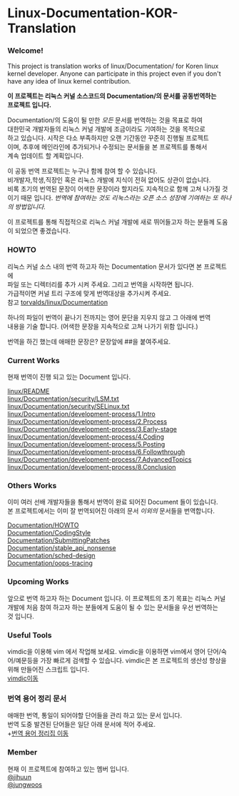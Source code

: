 # Linux-Documentation-KOR-Translation

### Welcome!
This project is translation works of linux/Documentation/ for Koren linux kernel
developer. Anyone can participate in this project even if you don't have any
idea of linux kernel contribution.   

__이 프로젝트는 리눅스 커널 소스코드의 Documentation/의 문서를 공동번역하는__   
__프로젝트 입니다.__			

Documentation/의 도움이 될 만한 _모든_ 문서를 번역하는 것을 목표로 하여	
대한민국 개발자들의 리눅스 커널 개발에 조금이라도 기여하는 것을 목적으로	
하고 있습니다. 시작은 다소 부족하지만 오랜 기간동안 꾸준히 진행될 프로젝트	
이며, 추후에 메인라인에 추가되거나 수정되는 문서들을 본 프로젝트를 통해서	
계속 업데이트 할 계획입니다.	

이 공동 번역 프로젝트는 누구나 함께 참여 할 수 있습니다.    
비개발자,학생,직장인 혹은 리눅스 개발에 지식이 전혀 없어도 상관이 없습니다.  
비록 초기의 번역된 문장이 어색한 문장이라 할지라도 지속적으로 함께 고쳐
나가질 것 이기 때문 입니다. _번역에 참여하는 것도 리눅스라는 오픈 소스 성장에_
_기여하는 또 하나의 방법입니다._  

이 프로젝트를 통해 직접적으로 리눅스 커널 개발에 새로 뛰어들고자 하는 분들께	
도움이 되었으면 좋겠습니다.	

### HOWTO 
리눅스 커널 소스 내의 번역 하고자 하는 Documentation 문서가 있다면 본 프로젝트에	
파일 또는 디렉터리를 추가 시켜 주세요. 그리고 번역을 시작하면 됩니다.	
가급적이면 커널 트리 구조에 맞게 번역대상을 추가시켜 주세요.	
참고 [torvalds/linux/Documentation](https://github.com/torvalds/linux/tree/master/Documentation)	

하나의 파일이 번역이 끝나기 전까지는 영어 문단을 지우지 않고 그 아래에 번역     
내용을 기술 합니다. (어색한 문장을 지속적으로 고쳐 나가기 위함 입니다.)  

번역을 하긴 했는데 애매한 문장은? 문장앞에 ##을 붙여주세요.	

### Current Works   
현재 번역이 진행 되고 있는 Document 입니다. 

[linux/README](https://github.com/jihuun/Linux-Documentation-KOR-Translation/blob/master/linux/README)  
[linux/Documentation/security/LSM.txt](https://github.com/jihuun/Linux-Documentation-KOR-Translation/blob/master/linux/Documentation/security/LSM.txt)  
[linux/Documentation/security/SELinux.txt](https://github.com/jihuun/Linux-Documentation-KOR-Translation/blob/master/linux/Documentation/security/SELinux.txt)  
[linux/Documentation/development-process/1.Intro](https://github.com/jihuun/Linux-Documentation-KOR-Translation/blob/master/linux/Documentation/development-process/1.Intro)  
[linux/Documentation/development-process/2.Process](https://github.com/jihuun/Linux-Documentation-KOR-Translation/blob/master/linux/Documentation/development-process/2.Process)  
[linux/Documentation/development-process/3.Early-stage](https://github.com/jihuun/Linux-Documentation-KOR-Translation/blob/master/linux/Documentation/development-process/3.Early-stage)  
[linux/Documentation/development-process/4.Coding](https://github.com/jihuun/Linux-Documentation-KOR-Translation/blob/master/linux/Documentation/development-process/4.Coding)  
[linux/Documentation/development-process/5.Posting](https://github.com/jihuun/Linux-Documentation-KOR-Translation/blob/master/linux/Documentation/development-process/5.Posting)  
[linux/Documentation/development-process/6.Followthrough](https://github.com/jihuun/Linux-Documentation-KOR-Translation/blob/master/linux/Documentation/development-process/6.Followthrough)  
[linux/Documentation/development-process/7.AdvancedTopics](https://github.com/jihuun/Linux-Documentation-KOR-Translation/blob/master/linux/Documentation/development-process/7.AdvancedTopics)  
[linux/Documentation/development-process/8.Conclusion](https://github.com/jihuun/Linux-Documentation-KOR-Translation/blob/master/linux/Documentation/development-process/8.Conclusion)  

### Others Works	
이미 여러 선배 개발자들을 통해서 번역이 완료 되어진 Document 들이 있습니다.     
본 프로젝트에서는 이미 잘 번역되어진 아래의 문서 _이외의_ 문서들을 번역합니다.	

[Documentation/HOWTO](https://wiki.kldp.org/wiki.php/HOWTO)     
[Documentation/CodingStyle](https://wiki.kldp.org/wiki.php/LinuxKernelCodingStyle)      
[Documentation/SubmittingPatches](https://wiki.kldp.org/wiki.php/SubmittingPatches)	        
[Documentation/stable_api_nonsense](https://wiki.kldp.org/wiki.php/stable_api_nonsense.txt)	    
[Documentation/sched-design](https://wiki.kldp.org/wiki.php/sched-design.txt)		    
[Documentation/oops-tracing](https://wiki.kldp.org/wiki.php/oops-tracing.txt)		    

### Upcoming Works  
앞으로 번역 하고자 하는 Document 입니다. 이 프로젝트의 초기 목표는 리눅스 커널  
개발에 처음 참여 하고자 하는 분들에게 도움이 될 수 있는 문서들을 우선 번역하는  
것 입니다.       

### Useful Tools
vimdic을 이용해 vim 에서 작업해 보세요.
vimdic을 이용하면 vim에서 영어 단어/숙어/예문등을 가장 빠르게 검색할 수 있습니다.
vimdic은 본 프로젝트의 생산성 향상을 위해 만들어진 스크립트 입니다.	
[vimdic이동](https://github.com/vimdic/vimdic)

### 번역 용어 정리 문서 
애매한 번역, 통일이 되어야할 단어들을 관리 하고 있는 문서 입니다.   
번역 도중 발견된 단어들은 일단 아래 문서에 적어 주세요.     
+[번역 용어 정리집 이동](https://docs.google.com/spreadsheets/d/1AlvnHVQDWFNwYnudyOjg4Bf6OBIHnb7k03FTYzD_9Po/edit?usp=sharing)

### Member
현재 이 프로젝트에 참여하고 있는 멤버 입니다.		
[@jihuun](https://github.com/jihuun)    
[@jungwoos](https://github.com/jungwoos)    
